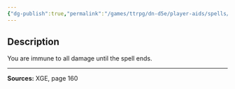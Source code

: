 ```yaml
---
{"dg-publish":true,"permalink":"/games/ttrpg/dn-d5e/player-aids/spells/level-9/invulnerability/","tags":["TTRPG/DND/5e","verbal","somatic","material","concentration"]}
---
```



## Description
You are immune to all damage until the spell ends.

---

**Sources:** XGE, page 160

